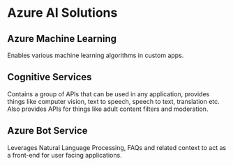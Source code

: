 # Azure AI Solutions

## Azure Machine Learning

Enables various machine learning algorithms in custom apps.

## Cognitive Services

Contains a group of APIs that can be used in any application, provides things like computer vision, text to speech, speech to text, translation etc. Also provides APIs for things like adult content filters and moderation.

## Azure Bot Service

Leverages Natural Language Processing, FAQs and related context to act as a front-end for user facing applications.

